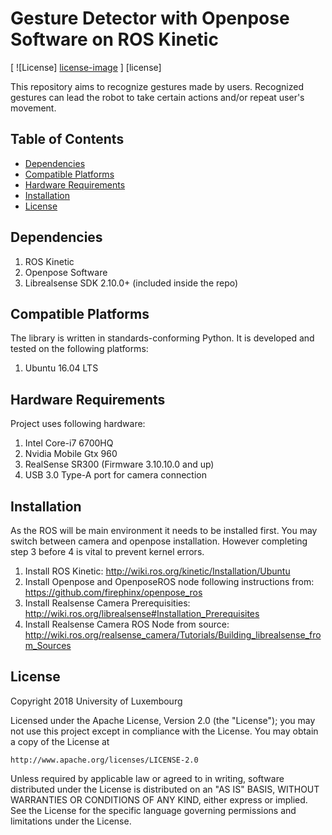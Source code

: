 # Gesture Detector with Openpose Software on ROS Kinetic

[ ![License] [license-image] ] [license]

[license-image]: http://img.shields.io/badge/license-Apache--2-blue.svg?style=flat

This repository aims to recognize gestures made by users. Recognized gestures can lead the robot to take certain actions and/or repeat user's movement.

## Table of Contents
* [Dependencies](#dependencies)
* [Compatible Platforms](#compatible-platforms)
* [Hardware Requirements](#hardware-requirements)
* [Installation](#installation)
* [License](#license)

## Dependencies

1. ROS Kinetic
2. Openpose Software
3. Librealsense SDK 2.10.0+ (included inside the repo)


## Compatible Platforms

The library is written in standards-conforming Python. It is developed and tested on the following platforms:

1. Ubuntu 16.04 LTS


## Hardware Requirements
Project uses following hardware:

1. Intel Core-i7 6700HQ
2. Nvidia Mobile Gtx 960
3. RealSense SR300 (Firmware 3.10.10.0 and up)
4. USB 3.0 Type-A port for camera connection


## Installation

As the ROS will be main environment it needs to be installed first. You may switch between camera and openpose installation. However completing step 3 before 4 is vital to prevent kernel errors.

1. Install ROS Kinetic: http://wiki.ros.org/kinetic/Installation/Ubuntu
2. Install Openpose and OpenposeROS node following instructions from: https://github.com/firephinx/openpose_ros
3. Install Realsense Camera Prerequisities: http://wiki.ros.org/librealsense#Installation_Prerequisites
4. Install Realsense Camera ROS Node from source: http://wiki.ros.org/realsense_camera/Tutorials/Building_librealsense_from_Sources


## License

Copyright 2018 University of Luxembourg

Licensed under the Apache License, Version 2.0 (the "License");
you may not use this project except in compliance with the License.
You may obtain a copy of the License at

    http://www.apache.org/licenses/LICENSE-2.0

Unless required by applicable law or agreed to in writing, software
distributed under the License is distributed on an "AS IS" BASIS,
WITHOUT WARRANTIES OR CONDITIONS OF ANY KIND, either express or implied.
See the License for the specific language governing permissions and
limitations under the License.
